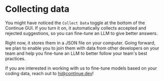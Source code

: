 # Collecting data

You might have noticed the `Collect Data` toggle at the bottom of the Continue GUI. If you turn it on, it automatically collects accepted and rejected suggestions, so you can fine-tune an LLM to give better answers.

Right now, it stores them in a JSON file on your computer. Going forward, we plan to enable you to join them with data from other developers on your team and help you fine-tune an LLM to better follow your team's best practices.

If you are interested in working with us to fine-tune models based on your coding data, reach out to hi@continue.dev!
